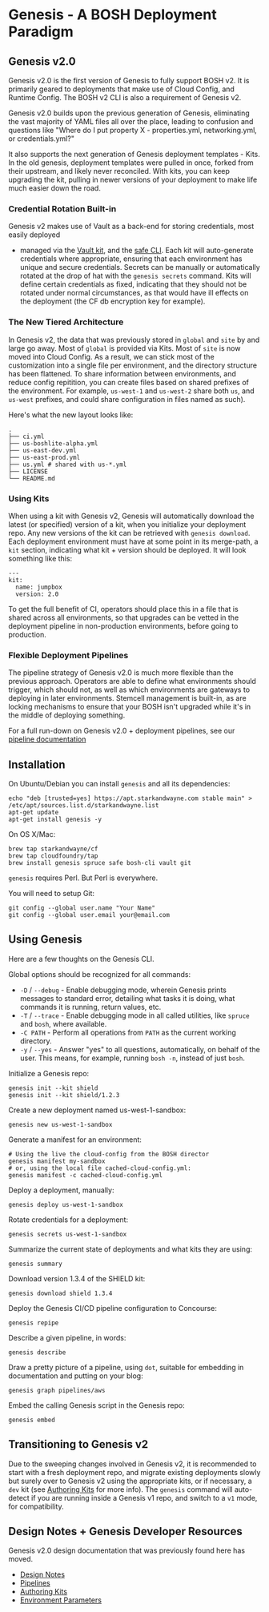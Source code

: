 Genesis - A BOSH Deployment Paradigm
==================================

## Genesis v2.0

Genesis v2.0 is the first version of Genesis to fully support BOSH v2. It is primarily geared
to deployments that make use of Cloud Config, and Runtime Config. The BOSH v2 CLI is also a
requirement of Genesis v2.

Genesis v2.0 builds upon the previous generation of Genesis, eliminating
the vast majority of YAML files all over the place, leading to confusion and
questions like "Where do I put property X - properties.yml, networking.yml, or credentials.yml?"

It also supports the next generation of Genesis deployment templates - Kits.
In the old genesis, deployment templates were pulled in once, forked from their upstream,
and likely never reconciled. With kits, you can keep upgrading the kit, pulling in
newer versions of your deployment to make life much easier down the road.

### Credential Rotation Built-in

Genesis v2 makes use of Vault as a back-end for storing credentials, most easily deployed
+ managed via the [Vault kit](https://github.com/genesis-community/vault-genesis-kit), and
the [safe CLI](https://github.com/starkandwayne/safe). Each kit will auto-generate credentials
where appropriate, ensuring that each environment has unique and secure credentials. Secrets
can be manually or automatically rotated at the drop of hat with the `genesis secrets` command.
Kits will define certain credentials as fixed, indicating that they should not be rotated
under normal circumstances, as that would have ill effects on the deployment (the CF db encryption
key for example).

### The New Tiered Architecture

In Genesis v2, the data that was previously stored in `global` and `site` by and large go away.
Most of `global` is provided via Kits. Most of `site` is now moved into Cloud Config. As a result,
we can stick most of the customization into a single file per environment, and the directory
structure has been flattened. To share information between environments, and reduce config repitition,
you can create files based on shared prefixes of the environment. For example, `us-west-1` and `us-west-2`
share both `us`, and `us-west` prefixes, and could share configuration in files named as such).

Here's what the new layout looks like:

```
.
├── ci.yml
├── us-boshlite-alpha.yml
├── us-east-dev.yml
├── us-east-prod.yml
├── us.yml # shared with us-*.yml
├── LICENSE
└── README.md
```

### Using Kits

When using a kit with Genesis v2, Genesis will automatically download the latest (or
specified) version of a kit, when you initialize your deployment repo. Any new
versions of the kit can be retrieved with `genesis download`. Each deployment environment
must have at some point in its merge-path, a `kit` section, indicating what kit + version
should be deployed. It will look something like this:

```
---
kit:
  name: jumpbox
  version: 2.0
```
To get the full benefit of CI, operators should place this in a file
that is shared across all environments, so that upgrades can be vetted in the deployment pipeline
in non-production environments, before going to production.

### Flexible Deployment Pipelines

The pipeline strategy of Genesis v2.0 is much more flexible than the previous approach. Operators
are able to define what environments should trigger, which should not, as well as which environments
are gateways to deploying in later environments. Stemcell management is built-in, as are locking
mechanisms to ensure that your BOSH isn't upgraded while it's in the middle of deploying something.

For a full run-down on Genesis v2.0 + deployment pipelines, see our [pipeline documentation](docs/PIPELINES.md)

## Installation

On Ubuntu/Debian you can install `genesis` and all its dependencies:

```
echo "deb [trusted=yes] https://apt.starkandwayne.com stable main" > /etc/apt/sources.list.d/starkandwayne.list
apt-get update
apt-get install genesis -y
```

On OS X/Mac:

```
brew tap starkandwayne/cf
brew tap cloudfoundry/tap
brew install genesis spruce safe bosh-cli vault git
```

`genesis` requires Perl. But Perl is everywhere.

You will need to setup Git:

```
git config --global user.name "Your Name"
git config --global user.email your@email.com
```

## Using Genesis

Here are a few thoughts on the Genesis CLI.

Global options should be recognized for all commands:

  - `-D` / `--debug` - Enable debugging mode, wherein Genesis
    prints messages to standard error, detailing what tasks it is
    doing, what commands it is running, return values, etc.
  - `-T` / `--trace` - Enable debugging mode in all called
    utilities, like `spruce` and `bosh`, where available.
  - `-C PATH` - Perform all operations from `PATH` as the current
    working directory.
  - `-y` / `--yes` - Answer "yes" to all questions, automatically,
    on behalf of the user.  This means, for example, running `bosh
    -n`, instead of just `bosh`.

Initialize a Genesis repo:

```
genesis init --kit shield
genesis init --kit shield/1.2.3
```

Create a new deployment named us-west-1-sandbox:

```
genesis new us-west-1-sandbox
```

Generate a manifest for an environment:

```
# Using the live the cloud-config from the BOSH director
genesis manifest my-sandbox
# or, using the local file cached-cloud-config.yml:
genesis manifest -c cached-cloud-config.yml
```

Deploy a deployment, manually:

```
genesis deploy us-west-1-sandbox
```

Rotate credentials for a deployment:

```
genesis secrets us-west-1-sandbox
```

Summarize the current state of deployments and what kits they are
using:

```
genesis summary
```

Download version 1.3.4 of the SHIELD kit:

```
genesis download shield 1.3.4
```

Deploy the Genesis CI/CD pipeline configuration to Concourse:

```
genesis repipe
```

Describe a given pipeline, in words:

```
genesis describe
```

Draw a pretty picture of a pipeline, using `dot`, suitable for
embedding in documentation and putting on your blog:

```
genesis graph pipelines/aws
```

Embed the calling Genesis script in the Genesis repo:

```
genesis embed
```

## Transitioning to Genesis v2

Due to the sweeping changes involved in Genesis v2, it is recommended to start
with a fresh deployment repo, and migrate existing deployments slowly but surely
over to Genesis v2 using the appropriate kits, or if necessary, a `dev` kit (see
[Authoring Kits](docs/AUTHORING-KITS.md) for more info). The `genesis` command will
auto-detect if you are running inside a Genesis v1 repo, and switch to a `v1` mode,
for compatibility.

## Design Notes + Genesis Developer Resources

Genesis v2.0 design documentation that was previously found here has moved.

  - [Design Notes](docs/DESIGN.md)
  - [Pipelines](docs/PIPELINES.md)
  - [Authoring Kits](docs/AUTHORING-KITS.md)
  - [Environment Parameters](docs/PARAMS.md)
